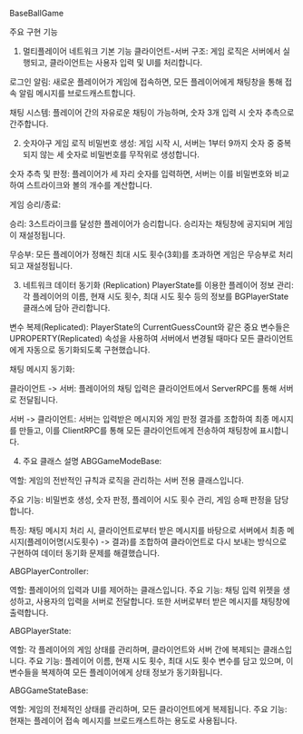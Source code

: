 BaseBallGame

주요 구현 기능
1. 멀티플레이어 네트워크 기본 기능
클라이언트-서버 구조: 게임 로직은 서버에서 실행되고, 클라이언트는 사용자 입력 및 UI를 처리합니다.

로그인 알림: 새로운 플레이어가 게임에 접속하면, 모든 플레이어에게 채팅창을 통해 접속 알림 메시지를 브로드캐스트합니다.

채팅 시스템: 플레이어 간의 자유로운 채팅이 가능하며, 숫자 3개 입력 시 숫자 추측으로 간주합니다.



2. 숫자야구 게임 로직
비밀번호 생성: 게임 시작 시, 서버는 1부터 9까지 숫자 중 중복되지 않는 세 숫자로 비밀번호를 무작위로 생성합니다.

숫자 추측 및 판정: 플레이어가 세 자리 숫자를 입력하면, 서버는 이를 비밀번호와 비교하여 스트라이크와 볼의 개수를 계산합니다.

게임 승리/종료:

승리: 3스트라이크를 달성한 플레이어가 승리합니다. 승리자는 채팅창에 공지되며 게임이 재설정됩니다.

무승부: 모든 플레이어가 정해진 최대 시도 횟수(3회)를 초과하면 게임은 무승부로 처리되고 재설정됩니다.



3. 네트워크 데이터 동기화 (Replication)
PlayerState를 이용한 플레이어 정보 관리: 각 플레이어의 이름, 현재 시도 횟수, 최대 시도 횟수 등의 정보를 BGPlayerState 클래스에 담아 관리합니다.

변수 복제(Replicated): PlayerState의 CurrentGuessCount와 같은 중요 변수들은 UPROPERTY(Replicated) 속성을 사용하여 서버에서 변경될 때마다 모든 클라이언트에게 자동으로 동기화되도록 구현했습니다.

채팅 메시지 동기화:

클라이언트 -> 서버: 플레이어의 채팅 입력은 클라이언트에서 ServerRPC를 통해 서버로 전달됩니다.

서버 -> 클라이언트: 서버는 입력받은 메시지와 게임 판정 결과를 조합하여 최종 메시지를 만들고, 이를 ClientRPC를 통해 모든 클라이언트에게 전송하여 채팅창에 표시합니다.



4. 주요 클래스 설명
ABGGameModeBase:

역할: 게임의 전반적인 규칙과 로직을 관리하는 서버 전용 클래스입니다.

주요 기능: 비밀번호 생성, 숫자 판정, 플레이어 시도 횟수 관리, 게임 승패 판정을 담당합니다.

특징: 채팅 메시지 처리 시, 클라이언트로부터 받은 메시지를 바탕으로 서버에서 최종 메시지(플레이어명(시도횟수) -> 결과)를 조합하여 클라이언트로 다시 보내는 방식으로 구현하여 데이터 동기화 문제를 해결했습니다.

ABGPlayerController:

역할: 플레이어의 입력과 UI를 제어하는 클래스입니다.
주요 기능: 채팅 입력 위젯을 생성하고, 사용자의 입력을 서버로 전달합니다. 또한 서버로부터 받은 메시지를 채팅창에 출력합니다.

ABGPlayerState:

역할: 각 플레이어의 게임 상태를 관리하며, 클라이언트와 서버 간에 복제되는 클래스입니다.
주요 기능: 플레이어 이름, 현재 시도 횟수, 최대 시도 횟수 변수를 담고 있으며, 이 변수들을 복제하여 모든 플레이어에게 상태 정보가 동기화됩니다.

ABGGameStateBase:

역할: 게임의 전체적인 상태를 관리하며, 모든 클라이언트에게 복제됩니다.
주요 기능: 현재는 플레이어 접속 메시지를 브로드캐스트하는 용도로 사용됩니다.
